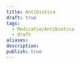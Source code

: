 ```yaml
---
title: Antibiotica
draft: true
tags:
  - Medicatie/Antibiotica
  - draft
aliases: 
description: 
publish: true
---
```

